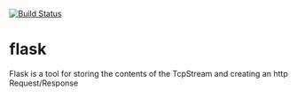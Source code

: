 [![Build Status](https://travis-ci.org/bpmason1/fastforward.svg?branch=master)](https://travis-ci.org/bpmason1/flask-rs)

# flask

Flask is a tool for storing the contents of the TcpStream and creating an http Request/Response


